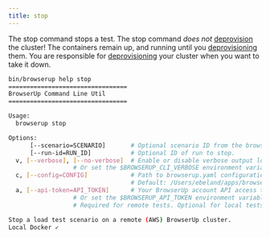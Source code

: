 ```yaml
---
title: stop
---
```

The stop command stops a test. The stop command *does not* [deprovision](deprovision) the cluster!
The containers remain up, and running until you [deprovisioning](deprovision) them.
You are responsible for [deprovisioning](deprovision) your cluster when you want to take it down.


```bash
bin/browserup help stop
=================================
BrowserUp Command Line Util
=================================

Usage:
  browserup stop

Options:
      [--scenario=SCENARIO]       # Optional scenario ID from the browserup.yaml configuration file.
      [--run-id=RUN_ID]           # Optional ID of run to stop.
  v, [--verbose], [--no-verbose]  # Enable or disable verbose output logging. Disabled by default.
				  # Or set the $BROWSERUP_CLI_VERBOSE environment variable.
  c, [--config=CONFIG]            # Path to browserup.yaml configuration file.
                                  # Default: /Users/ebeland/apps/browserup/cli/scaffolds/python/browserup.yaml
  a, [--api-token=API_TOKEN]      # Your BrowserUp account API access token.
				  # Or set the $BROWSERUP_API_TOKEN environment variable.
				  # Required for remote tests. Optional for local tests.

Stop a load test scenario on a remote (AWS) BrowserUp cluster.
Local Docker ✓
```
